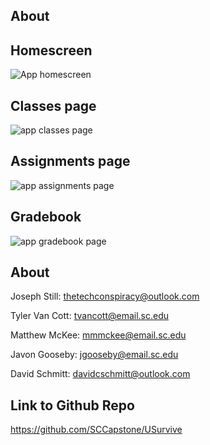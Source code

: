 ## About


## Homescreen
![App homescreen](https://user-images.githubusercontent.com/47221430/115796898-a566ba80-a3a0-11eb-8300-0e1cfeaedb7a.PNG)

## Classes page
![app classes page](https://user-images.githubusercontent.com/47221430/115796921-b0214f80-a3a0-11eb-8fd6-41bd3129147c.PNG)

## Assignments page
![app assignments page](https://user-images.githubusercontent.com/47221430/115796944-badbe480-a3a0-11eb-9bba-bde38b799c84.PNG)

## Gradebook
![app gradebook page](https://user-images.githubusercontent.com/47221430/115796959-c4654c80-a3a0-11eb-9d5f-683771ad2409.PNG)


## About

Joseph Still: thetechconspiracy@outlook.com

 Tyler Van Cott: tvancott@email.sc.edu

Matthew McKee: mmmckee@email.sc.edu

Javon Gooseby: jgooseby@email.sc.edu

David Schmitt: davidcschmitt@outlook.com

## Link to Github Repo

https://github.com/SCCapstone/USurvive



